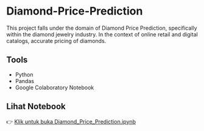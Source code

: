 # Diamond-Price-Prediction
This project falls under the domain of Diamond Price Prediction, specifically within the diamond jewelry industry. In the context of online retail and digital catalogs, accurate pricing of diamonds.

## Tools
- Python
- Pandas
- Google Colaboratory Notebook

## Lihat Notebook
👉 [Klik untuk buka Diamond_Price_Prediction.ipynb](Diamond_Price_Prediction.ipynb)
